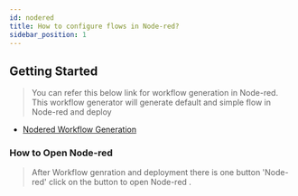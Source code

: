 ```yaml
---
id: nodered
title: How to configure flows in Node-red?
sidebar_position: 1
---
```


## Getting Started 

> You can refer this below link for workflow generation in Node-red. This workflow generator will generate default and simple flow in Node-red and deploy 

- [Nodered Workflow Generation](../User%20Guide/Project%20Creation/workflow_generation.md)

### How to Open Node-red 

> After Workflow genration and deployment there is one button 'Node-red' click on the button to open Node-red .

